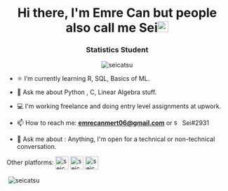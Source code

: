 <h1 align="center">Hi there, I'm Emre Can but people also call me Sei<img src="https://media.giphy.com/media/hvRJCLFzcasrR4ia7z/giphy.gif" width="25px"></a> </h1> 

<h3 align="center"> Statistics Student </h3>

<p align="center"> <img src="https://komarev.com/ghpvc/?username=seicatsu" alt="seicatsu" /> </p>

- ⚛️ I’m currently learning R, SQL, Basics of ML.

- 💬 Ask me about Python , C, Linear Algebra stuff.

- 💻 I'm working freelance and doing entry level assignments at upwork.

- 📫 How to reach me: **emrecanmert06@gmail.com** or <img src="https://seeklogo.com/images/D/discord-icon-new-2021-logo-09772BF096-seeklogo.com.png" height="15" width="15" alt="seicatsu" > Sei#2931

- 💬 Ask me about : Anything, I'm open for a technical or non-technical conversation.

Other platforms: 
<a href="https://kaggle.com/seicatsu" target="blank"><img align="center" src="https://pbs.twimg.com/profile_images/817234935106904064/-un1NXl3_400x400.jpg" alt="seicatsu" height="30" width="30" /></a>
<a href="https://www.linkedin.com/in/emre-can-m-73340916b/" target="blank"><img align="center" src="https://velanovascular.com/wp-content/uploads/2020/06/LinkedIn.png" alt="seicatsu" height="30" width="30" /></a>
<a href="https://sptfy.com/seicatsu" target="blank"><img align="center" src="https://www.freepnglogos.com/uploads/spotify-logo-png/spotify-brands-logo-34.png" alt="seicatsu" height="30" width="30" /></a>

<p>&nbsp;<img align="center" src="https://github-readme-stats.vercel.app/api?username=seicatsu&show_icons=true" alt="seicatsu" /></p>

<p align="center">
